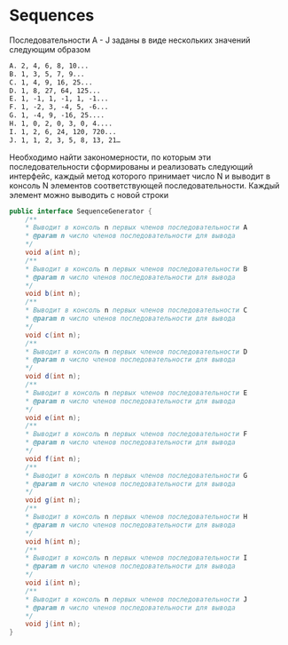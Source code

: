 # Sequences
Последовательности A - J заданы в виде нескольких значений следующим образом
```markdown
A. 2, 4, 6, 8, 10...
B. 1, 3, 5, 7, 9...
C. 1, 4, 9, 16, 25...
D. 1, 8, 27, 64, 125...
E. 1, -1, 1, -1, 1, -1...
F. 1, -2, 3, -4, 5, -6...
G. 1, -4, 9, -16, 25....
H. 1, 0, 2, 0, 3, 0, 4....
I. 1, 2, 6, 24, 120, 720...
J. 1, 1, 2, 3, 5, 8, 13, 21…
```
Необходимо найти закономерности, по которым эти последовательности
сформированы и реализовать следующий интерфейс, каждый метод которого принимает число N и выводит в консоль N элементов соответствующей последовательности. Каждый элемент можно выводить с новой строки
```java
public interface SequenceGenerator {
	/**
	* Выводит в консоль n первых членов последовательности A
	* @param n число членов последовательности для вывода
	*/
	void a(int n);
	/**
	* Выводит в консоль n первых членов последовательности B
	* @param n число членов последовательности для вывода
	*/
	void b(int n);
	/**
	* Выводит в консоль n первых членов последовательности C
	* @param n число членов последовательности для вывода
	*/
	void c(int n);
	/**
	* Выводит в консоль n первых членов последовательности D
	* @param n число членов последовательности для вывода
	*/
	void d(int n);
	/**
	* Выводит в консоль n первых членов последовательности E
	* @param n число членов последовательности для вывода
	*/
	void e(int n);
	/**
	* Выводит в консоль n первых членов последовательности F
	* @param n число членов последовательности для вывода
	*/
	void f(int n);
	/**
	* Выводит в консоль n первых членов последовательности G
	* @param n число членов последовательности для вывода
	*/
	void g(int n);
	/**
	* Выводит в консоль n первых членов последовательности H
	* @param n число членов последовательности для вывода
	*/
	void h(int n);
	/**
	* Выводит в консоль n первых членов последовательности I
	* @param n число членов последовательности для вывода
	*/
	void i(int n);
	/**
	* Выводит в консоль n первых членов последовательности J
	* @param n число членов последовательности для вывода
	*/
	void j(int n);
}
```